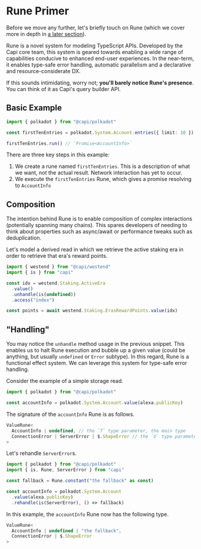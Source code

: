 # Rune Primer

Before we move any further, let's briefly touch on Rune (which we cover more in
depth in [a later section](/rune)).

Rune is a novel system for modeling TypeScript APIs. Developed by the Capi core
team, this system is geared towards enabling a wide range of capabilities
conducive to enhanced end-user experiences. In the near-term, it enables
type-safe error handling, automatic parallelism and a declarative and
resource-considerate DX.

If this sounds intimidating, worry not; **you'll barely notice Rune's
presence**. You can think of it as Capi's query builder API.

## Basic Example

```ts
import { polkadot } from "@capi/polkadot"

const firstTenEntries = polkadot.System.Account.entries({ limit: 10 })

firstTenEntries.run() // `Promise<AccountInfo>`
```

There are three key steps in this example:

1. We create a rune named `firstTenEntries`. This is a description of what we
   want, not the actual result. Network interaction has yet to occur.
2. We execute the `firstTenEntries` Rune, which gives a promise resolving to
   `AccountInfo`

## Composition

The intention behind Rune is to enable composition of complex interactions
(potentially spanning many chains). This spares developers of needing to think
about properties such as async/await or performance tweaks such as
deduplication.

Let's model a derived read in which we retrieve the active staking era in order
to retrieve that era's reward points.

```ts
import { westend } from "@capi/westend"
import { is } from "capi"

const idx = westend.Staking.ActiveEra
  .value()
  .unhandle(is(undefined))
  .access("index")

const points = await westend.Staking.ErasRewardPoints.value(idx)
```

## "Handling"

You may notice the `unhandle` method usage in the previous snippet. This enables
us to halt Rune execution and bubble up a given value (could be anything, but
usually `undefined` or `Error` subtype). In this regard, Rune is a functional
effect system. We can leverage this system for type-safe error handling.

Consider the example of a simple storage read.

```ts
import { polkadot } from "@capi/polkadot"

const accountInfo = polkadot.System.Account.value(alexa.publicKey)
```

The signature of the `accountInfo` Rune is as follows.

```ts
ValueRune<
  AccountInfo | undefined, // the `T` type parameter, the main type
  ConnectionError | ServerError | $.ShapeError // the `U` type parameter, what has been unhandled
>
```

Let's rehandle `ServerError`s.

```ts
import { polkadot } from "@capi/polkadot"
import { is, Rune, ServerError } from "capi"

const fallback = Rune.constant("the fallback" as const)

const accountInfo = polkadot.System.Account
  .value(alexa.publicKey)
  .rehandle(is(ServerError), () => fallback)
```

In this example, the `accountInfo` Rune now has the following type.

```ts
ValueRune<
  AccountInfo | undefined | "the fallback",
  ConnectionError | $.ShapeError
>
```
